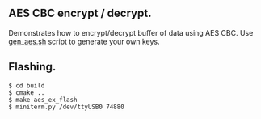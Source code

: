 ## AES CBC encrypt / decrypt.

Demonstrates how to encrypt/decrypt buffer of data using AES CBC.
Use [gen_aes.sh](../../bin/gen_aes.sh) script to generate your own keys.

## Flashing.

```
$ cd build
$ cmake ..
$ make aes_ex_flash
$ miniterm.py /dev/ttyUSB0 74880
```
